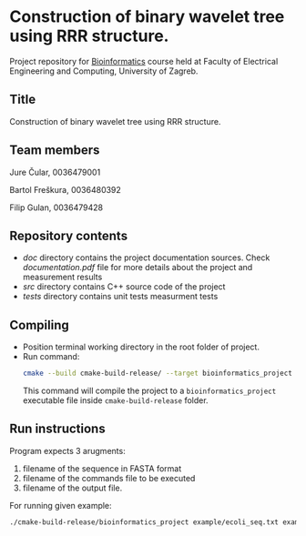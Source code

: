 # Construction of binary wavelet tree using RRR structure.

Project repository for [Bioinformatics](http://www.fer.unizg.hr/predmet/bio) course held at Faculty of Electrical Engineering and Computing, University of Zagreb.

## Title

Construction of binary wavelet tree using RRR structure.

## Team members

Jure Čular, 0036479001

Bartol Freškura, 0036480392

Filip Gulan, 0036479428

## Repository contents

* _doc_ directory contains the project documentation sources. Check _documentation.pdf_ file for more details about the project and measurement results
* _src_ directory contains C++ source code of the project
* _tests_ directory contains unit tests measurment tests 

## Compiling

* Position terminal working directory in the root folder of project.
* Run command:
    ```bash
    cmake --build cmake-build-release/ --target bioinformatics_project
    ```
    This command will compile the project to a `bioinformatics_project` executable file inside `cmake-build-release` folder.

## Run instructions

Program expects 3 arugments:

1. filename of the sequence in FASTA format
2. filename of the commands file to be executed
3. filename of the output file.

For running given example:

```bash
./cmake-build-release/bioinformatics_project example/ecoli_seq.txt example/ecoli_commands.txt example/ecoli_outs.txt > example/ecoli_stats.txt
```
